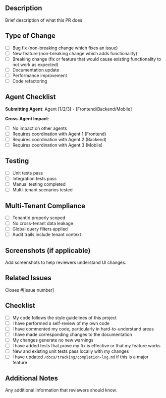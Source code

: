 ## Description

Brief description of what this PR does.

## Type of Change

- [ ] Bug fix (non-breaking change which fixes an issue)
- [ ] New feature (non-breaking change which adds functionality)
- [ ] Breaking change (fix or feature that would cause existing functionality to not work as expected)
- [ ] Documentation update
- [ ] Performance improvement
- [ ] Code refactoring

## Agent Checklist

**Submitting Agent**: Agent [1/2/3] - [Frontend/Backend/Mobile]

**Cross-Agent Impact**:
- [ ] No impact on other agents
- [ ] Requires coordination with Agent 1 (Frontend)
- [ ] Requires coordination with Agent 2 (Backend)
- [ ] Requires coordination with Agent 3 (Mobile)

## Testing

- [ ] Unit tests pass
- [ ] Integration tests pass
- [ ] Manual testing completed
- [ ] Multi-tenant scenarios tested

## Multi-Tenant Compliance

- [ ] TenantId properly scoped
- [ ] No cross-tenant data leakage
- [ ] Global query filters applied
- [ ] Audit trails include tenant context

## Screenshots (if applicable)

Add screenshots to help reviewers understand UI changes.

## Related Issues

Closes #[issue number]

## Checklist

- [ ] My code follows the style guidelines of this project
- [ ] I have performed a self-review of my own code
- [ ] I have commented my code, particularly in hard-to-understand areas
- [ ] I have made corresponding changes to the documentation
- [ ] My changes generate no new warnings
- [ ] I have added tests that prove my fix is effective or that my feature works
- [ ] New and existing unit tests pass locally with my changes
- [ ] I have updated `/docs/tracking/completion-log.md` if this is a major feature

## Additional Notes

Any additional information that reviewers should know.